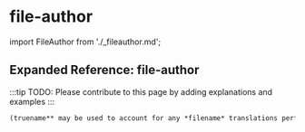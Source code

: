 # file-author

import FileAuthor from './_fileauthor.md';

<FileAuthor />

## Expanded Reference: file-author

:::tip
TODO: Please contribute to this page by adding explanations and examples
:::

```lisp
(truename** may be used to account for any *filename* translations performed by the *file system*. **file-author )
```
